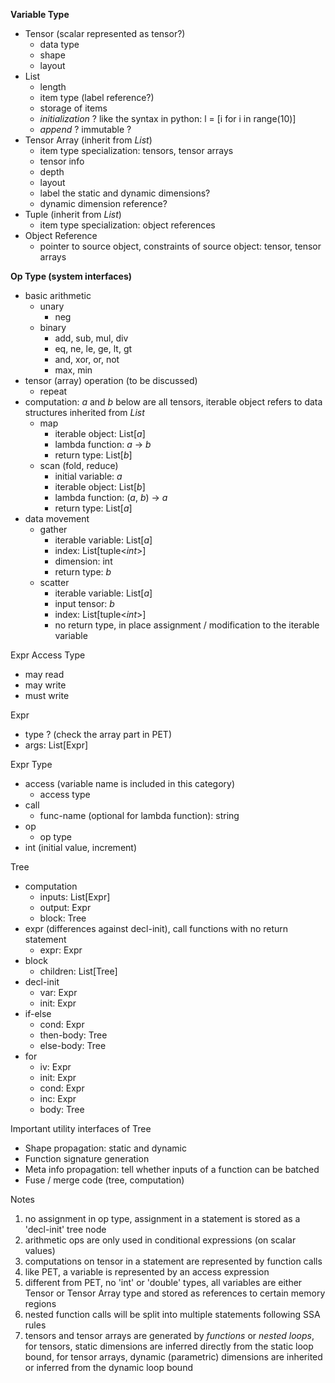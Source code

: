 **Variable Type**

- Tensor (scalar represented as tensor?)
  - data type
  - shape
  - layout
- List
  - length
  - item type (label reference?)
  - storage of items
  - *initialization* ? like the syntax in python: l = [i for i in range(10)]
  - *append* ? immutable ?
- Tensor Array (inherit from *List*)
  - item type specialization: tensors, tensor arrays
  - tensor info
  - depth
  - layout
  - label the static and dynamic dimensions?
  - dynamic dimension reference?
- Tuple (inherit from *List*)
  - item type specialization: object references
- Object Reference
  - pointer to source object, constraints of source object: tensor, tensor arrays

**Op Type (system interfaces)**

- basic arithmetic
  - unary
    - neg
  - binary
    - add, sub, mul, div
    - eq, ne, le, ge, lt, gt
    - and, xor, or, not
    - max, min
- tensor (array) operation (to be discussed)
  - repeat
- computation: *a* and *b* below are all tensors, iterable object refers to data structures inherited from *List*
  - map
    - iterable object: List[*a*]
    - lambda function: *a* -> *b*
    - return type: List[*b*]
  - scan (fold, reduce)
    - initial variable: *a*
    - iterable object: List[*b*]
    - lambda function: (*a*, *b*) -> *a*
    - return type: List[*a*]
- data movement
  - gather
    - iterable variable: List[*a*]
    - index: List[tuple<*int*>]
    - dimension: int
    - return type: *b*
  - scatter
    - iterable variable: List[*a*]
    - input tensor: *b*
    - index: List[tuple<*int*>]
    - no return type, in place assignment / modification to the iterable variable

Expr Access Type

- may read
- may write
- must write

Expr

- type ? (check the array part in PET)
- args: List[Expr]

Expr Type

- access (variable name is included in this category)
  - access type
- call
  - func-name (optional for lambda function): string
- op
  - op type
- int (initial value, increment)

Tree

- computation
  - inputs: List[Expr]
  - output: Expr
  - block: Tree
- expr (differences against decl-init), call functions with no return statement
  - expr: Expr
- block
  - children: List[Tree]
- decl-init
  - var: Expr
  - init: Expr
- if-else
  - cond: Expr
  - then-body: Tree
  - else-body: Tree
- for
  - iv: Expr
  - init: Expr
  - cond: Expr
  - inc: Expr
  - body: Tree

Important utility interfaces of Tree

- Shape propagation: static and dynamic
- Function signature generation
- Meta info propagation: tell whether inputs of a function can be batched
- Fuse / merge code (tree, computation)

Notes

1. no assignment in op type, assignment in a statement is stored as a 'decl-init' tree node
2. arithmetic ops are only used in conditional expressions (on scalar values)
3. computations on tensor in a statement are represented by function calls
4. like PET, a variable is represented by an access expression
5. different from PET, no 'int' or 'double' types, all variables are either Tensor or Tensor Array type and stored as references to certain memory regions
6. nested function calls will be split into multiple statements following SSA rules
7. tensors and tensor arrays are generated by *functions* or *nested loops*, for tensors, static dimensions are inferred directly from the static loop bound, for tensor arrays, dynamic (parametric) dimensions are inherited or inferred from the dynamic loop bound